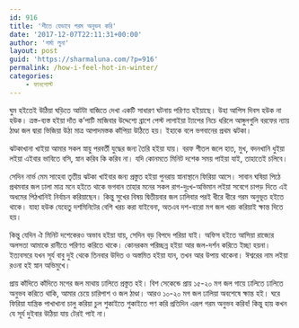 ```yaml
---
id: 916
title: 'শীতে যেভাবে গরম অনুভব করি'
date: '2017-12-07T22:11:31+00:00'
author: 'শর্মা লুনা'
layout: post
guid: 'https://sharmaluna.com/?p=916'
permalink: /how-i-feel-hot-in-winter/
categories:
    - ফানপোস্ট
---
```


ঘুম হইতেই উঠিয়া ঘড়িতে আটটা বাজিতে দেখা একটি সাধারণ ঘটনায় পরিণত হইয়াছে। উহা আপিস দিবস হউক না হউক। ত্রস্ত-ব্যস্ত হইয়া দাঁত ক’পাটি মাজিবার উদ্দেশ্যে ব্রাশে পেস্ট লাগাইয়া ট্যাপের নিচে ধরিলে আঙ্গুলগুলি বরফের ন্যায় ঠাণ্ডা জল দ্বারা ভিজিয়া উঠা মাত্র আপাদমস্তক কাঁপিয়া উঠিতে হয়। ইহাকে বলে ভগবানের প্রথম ঝটকা।

ঝটকাখানা খাইয়া আমার সকল স্নায়ু পরবর্তী যুদ্ধের জন্য তৈরি হইয়া যায়। বরফ শীতল জলে হাত, মুখ, বদনখানি ধুইয়া লইয়া এইবার ভাবিতে বসি, স্নান করিব কি করিব না। যদি কোনমতে মিনিট দশেক সময় পাইয়া যাই, তাহাতেই চলিবে।

সেদিন নার্ভ মেম সাহেবা তৃতীয় ঝটকা খাইবার জন্য প্রস্তুত হইয়া পুনরায় স্নানাস্থানে ফিরিয়া আসে। সাবান ঘষিয়া পিঠে প্রথমবার জল ঢালা মাত্র মনে হইতে থাকে ভগবান তাহার মনের সকল রাগ-দুঃখ-অভিমান লইয়া সবেগে চাপড় দিতে এই অধমের পিঠখানিই নির্বাচন করিয়াছেন। কিন্তু সুখের বিষয় দ্বিতীয়বার জল ঢালিবার পরই ধীরে ধীরে গরম অনুভূত হইতে থাকে। যাহা হউক যেহেতু দশমিনিটের বেশি খরচ করা যাইবেনা, অতএব দশ-বারো মগ জল খরচ করিয়াই ক্ষান্ত দিতে হয়।

কিন্তু যেদিন ঐ মিনিট দশেকেরও অভাব হইয়া যায়, সেদিন বড় বিপদে পরিয়া যাই। অফিস হইতে আসিয়া রাজ্যের অলসতা আমাকে রানীতে পরিণত করিতে থাকে। কোনরকম পরিচ্ছন্ন হইয়া আর জল-দর্শন করিতে ইচ্ছা হয়না। ইত্যবসরে যখন সূর্য বাবু দুই থেকে তিনবার উদিত ও অস্তমিত হইয়া যান, তখন আর উপায় থাকেনা। ঈশ্বরের নাম লইয়া রওনা হই স্নান অভিমুখে।

প্রায় কাঁদিতে কাঁদিতে মগের জল মাথায় ঢালিতে প্রস্তুত হই। বিশ সেকেন্ডে প্রায় ১৫-২০ মগ জল গায়ে ঢালিতে ঢালিতে অনুভব করিতে থাকি, আমার চেয়ে চারিপাশ ও জল ঠাণ্ডা। আরও ১০-২০ মগ জল ঢালিয়া অবশেষে ক্ষান্ত হই। ঘরে ফিরিয়া যান্ত্রিক পাখাখানা চালু করিয়া চুল শুকাইতে শুকাইতে পণ করি প্রতিদিন এরূপ গরম অনুভব করিব! কিন্তু হায় কখন যে সূর্য দুইবার উঠিয়া যায় টেরই পাই না।